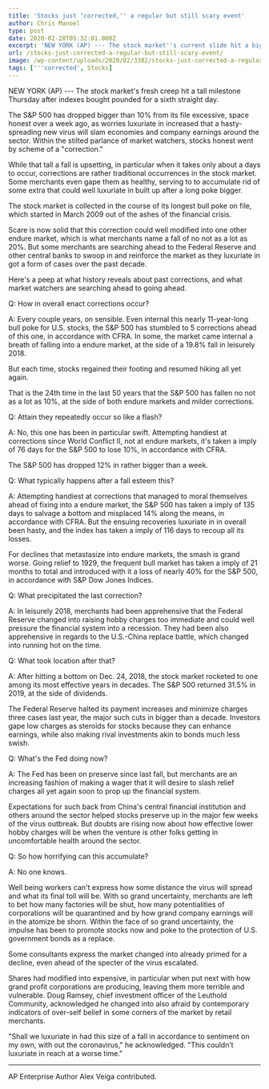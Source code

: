 ```yaml
---
title: 'Stocks just ‘corrected,'' a regular but still scary event'
author: Chris Manoel
type: post
date: 2020-02-28T05:32:01.000Z
excerpt: 'NEW YORK (AP) --- The stock market''s current slide hit a big milestone Thursday after indexes got pounded for a sixth straight day.The S&amp;P 500 has dropped more than 10% from its record high, set just over a week ago, as worries have increased that a fast-spreading new virus will slam economies and corporate profits&hellip;'
url: /stocks-just-corrected-a-regular-but-still-scary-event/
image: /wp-content/uploads/2020/02/3382/stocks-just-corrected-a-regular-but-still-scary-event.jpg
tags: ['''corrected', Stocks]
---
```


NEW YORK (AP) --- The stock market's fresh creep hit a tall milestone Thursday after indexes bought pounded for a sixth straight day.

The S&P 500 has dropped bigger than 10% from its file excessive, space honest over a week ago, as worries luxuriate in increased that a hasty-spreading new virus will slam economies and company earnings around the sector. Within the stilted parlance of market watchers, stocks honest went by scheme of a "correction."

While that tall a fall is upsetting, in particular when it takes only about a days to occur, corrections are rather traditional occurrences in the stock market. Some merchants even gape them as healthy, serving to to accumulate rid of some extra that could well luxuriate in built up after a long poke bigger.

The stock market is collected in the course of its longest bull poke on file, which started in March 2009 out of the ashes of the financial crisis.

Scare is now solid that this correction could well modified into one other endure market, which is what merchants name a fall of no not as a lot as 20%. But some merchants are searching ahead to the Federal Reserve and other central banks to swoop in and reinforce the market as they luxuriate in got a form of cases over the past decade.

Here's a peep at what history reveals about past corrections, and what market watchers are searching ahead to going ahead.

Q: How in overall enact corrections occur?

A: Every couple years, on sensible. Even internal this nearly 11-year-long bull poke for U.S. stocks, the S&P 500 has stumbled to 5 corrections ahead of this one, in accordance with CFRA. In some, the market came internal a breath of falling into a endure market, at the side of a 19.8% fall in leisurely 2018.

But each time, stocks regained their footing and resumed hiking all yet again.

That is the 24th time in the last 50 years that the S&P 500 has fallen no not as a lot as 10%, at the side of both endure markets and milder corrections.

Q: Attain they repeatedly occur so like a flash?

A: No, this one has been in particular swift. Attempting handiest at corrections since World Conflict II, not at endure markets, it's taken a imply of 76 days for the S&P 500 to lose 10%, in accordance with CFRA.

The S&P 500 has dropped 12% in rather bigger than a week.

Q: What typically happens after a fall esteem this?

A: Attempting handiest at corrections that managed to moral themselves ahead of fixing into a endure market, the S&P 500 has taken a imply of 135 days to salvage a bottom and misplaced 14% along the means, in accordance with CFRA. But the ensuing recoveries luxuriate in in overall been hasty, and the index has taken a imply of 116 days to recoup all its losses.

For declines that metastasize into endure markets, the smash is grand worse. Going relief to 1929, the frequent bull market has taken a imply of 21 months to total and introduced with it a loss of nearly 40% for the S&P 500, in accordance with S&P Dow Jones Indices.

Q: What precipitated the last correction?

A: In leisurely 2018, merchants had been apprehensive that the Federal Reserve changed into raising hobby charges too immediate and could well pressure the financial system into a recession. They had been also apprehensive in regards to the U.S.-China replace battle, which changed into running hot on the time.

Q: What took location after that?

A: After hitting a bottom on Dec. 24, 2018, the stock market rocketed to one among its most effective years in decades. The S&P 500 returned 31.5% in 2019, at the side of dividends.

The Federal Reserve halted its payment increases and minimize charges three cases last year, the major such cuts in bigger than a decade. Investors gape low charges as steroids for stocks because they can enhance earnings, while also making rival investments akin to bonds much less swish.

Q: What's the Fed doing now?

A: The Fed has been on preserve since last fall, but merchants are an increasing fashion of making a wager that it will desire to slash relief charges all yet again soon to prop up the financial system.

Expectations for such back from China's central financial institution and others around the sector helped stocks preserve up in the major few weeks of the virus outbreak. But doubts are rising now about how effective lower hobby charges will be when the venture is other folks getting in uncomfortable health around the sector.

Q: So how horrifying can this accumulate?

A: No one knows.

Well being workers can't express how some distance the virus will spread and what its final toll will be. With so grand uncertainty, merchants are left to bet how many factories will be shut, how many potentialities of corporations will be quarantined and by how grand company earnings will in the atomize be shorn. Within the face of so grand uncertainty, the impulse has been to promote stocks now and poke to the protection of U.S. government bonds as a replace.

Some consultants express the market changed into already primed for a decline, even ahead of the specter of the virus escalated.

Shares had modified into expensive, in particular when put next with how grand profit corporations are producing, leaving them more terrible and vulnerable. Doug Ramsey, chief investment officer of the Leuthold Community, acknowledged he changed into also afraid by contemporary indicators of over-self belief in some corners of the market by retail merchants.

"Shall we luxuriate in had this size of a fall in accordance to sentiment on my own, with out the coronavirus," he acknowledged. "This couldn’t luxuriate in reach at a worse time."

* * *

AP Enterprise Author Alex Veiga contributed.
